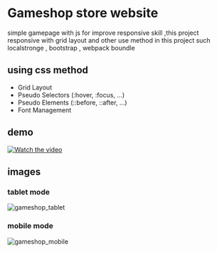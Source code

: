 # Gameshop store website 
simple gamepage with js for improve responsive skill ,this project responsive with grid layout and other use method in this project such localstronge , bootstrap , webpack boundle 

## using css method 
- Grid Layout
- Pseudo Selectors (:hover, :focus, ...)
- Pseudo Elements (::before, ::after, ...)
- Font Management


## demo 
[![Watch the video](https://i.imgur.com/vKb2F1B.png)](../../portofilo/gameshopsite/demo/challenge-04_2.mp4)

## images 
###  tablet mode 

![gameshop_tablet](https://www.awesomescreenshot.com/image/40583098?key=8db1e390ff0581bc245f53119fda3f0b)

###  mobile mode 

![gameshop_mobile](https://www.awesomescreenshot.com/image/40583087?key=2a258bf7e84d2a7806348d053cd5b211)



